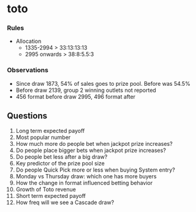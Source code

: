# toto

### Rules
- Allocation
  - 1335-2994 > 33:13:13:13
  - 2995 onwards > 38:8:5.5:3

### Observations
- Since draw 1873, 54% of sales goes to prize pool. Before was 54.5%
- Before draw 2139, group 2 winning outlets not reported
- 456 format before draw 2995, 496 format after

## Questions

1. Long term expected payoff
2. Most popular number
3. How much more do people bet when jackpot prize increases?
4. Do people place bigger bets when jackpot prize increases?
5. Do people bet less after a big draw?
6. Key predictor of the prize pool size
7. Do people Quick Pick more or less when buying System entry?
8. Monday vs Thursday draw: which one has more buyers
9. How the change in format influenced betting behavior
9. Growth of Toto revenue
10. Short term expected payoff
11. How freq will we see a Cascade draw?

